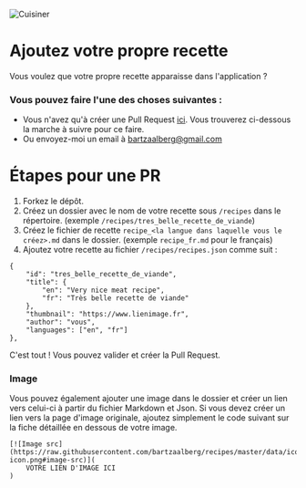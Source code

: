 ![Cuisiner](https://raw.githubusercontent.com/bartzaalberg/recipes/master/recipes/your_own_recipe/cooking.jpeg)

# Ajoutez votre propre recette

Vous voulez que votre propre recette apparaisse dans l'application ?

### Vous pouvez faire l'une des choses suivantes :

* Vous n'avez qu'à créer une Pull Request [ici](https://github.com/bartzaalberg/recipes). Vous trouverez ci-dessous la marche à suivre pour ce faire.
* Ou envoyez-moi un email à bartzaalberg@gmail.com

# Étapes pour une PR

1. Forkez le dépôt.
2. Créez un dossier avec le nom de votre recette sous `/recipes` dans le répertoire. (exemple `/recipes/tres_belle_recette_de_viande`)
3. Créez le fichier de recette `recipe_<la langue dans laquelle vous le créez>.md` dans le dossier. (exemple `recipe_fr.md` pour le français)
4. Ajoutez votre recette au fichier `/recipes/recipes.json` comme suit :
```
{
    "id": "tres_belle_recette_de_viande",
    "title": {
        "en": "Very nice meat recipe",
        "fr": "Très belle recette de viande"
    },
    "thumbnail": "https://www.lienimage.fr",
    "author": "vous",
    "languages": ["en", "fr"]
},
```

C'est tout ! Vous pouvez valider et créer la Pull Request.

### Image

Vous pouvez également ajouter une image dans le dossier et créer un lien vers celui-ci à partir du fichier Markdown et Json. Si vous devez créer un lien vers la page d'image originale, ajoutez simplement le code suivant sur la fiche détaillée en dessous de votre image.
```
[![Image src](https://raw.githubusercontent.com/bartzaalberg/recipes/master/data/icons/camera-icon.png#image-src)](
    VOTRE LIEN D'IMAGE ICI
)
```

